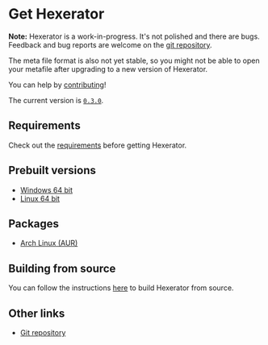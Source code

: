 # Get Hexerator

**Note:** Hexerator is a work-in-progress.
It's not polished and there are bugs.
Feedback and bug reports are welcome on the [git repository](https://github.com/crumblingstatue/hexerator).

The meta file format is also not yet stable, so you might not be able to open your metafile after upgrading
to a new version of Hexerator.

You can help by [contributing](./contributing.md)!

The current version is [`0.3.0`](https://github.com/crumblingstatue/hexerator/releases/tag/v0.3.0).

## Requirements

Check out the [requirements](./getting-started/requirements.md) before getting Hexerator.

## Prebuilt versions

- [Windows 64 bit](https://github.com/crumblingstatue/hexerator/releases/download/v0.3.0/hexerator-0.3.0-win-x86_64.zip)
- [Linux 64 bit](https://github.com/crumblingstatue/hexerator/releases/download/v0.3.0/hexerator-0.3.0-linux-x86_64.zip)

## Packages

- [Arch Linux (AUR)](https://aur.archlinux.org/packages/hexerator)

## Building from source

You can follow the instructions [here](./getting-started/build-from-source.md) to build Hexerator from source.

## Other links

- [Git repository](https://github.com/crumblingstatue/hexerator)